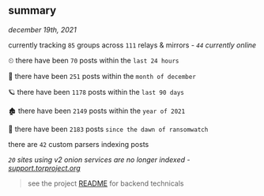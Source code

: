 
## summary
_december 19th, 2021_

currently tracking `85` groups across `111` relays & mirrors - _`44` currently online_

⏲ there have been `70` posts within the `last 24 hours`

🦈 there have been `251` posts within the `month of december`

🪐 there have been `1178` posts within the `last 90 days`

🏚 there have been `2149` posts within the `year of 2021`

🦕 there have been `2183` posts `since the dawn of ransomwatch`

there are `42` custom parsers indexing posts

_`20` sites using v2 onion services are no longer indexed - [support.torproject.org](https://support.torproject.org/onionservices/v2-deprecation/)_

> see the project [README](https://github.com/thetanz/ransomwatch#ransomwatch--) for backend technicals
